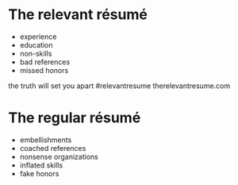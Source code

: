 # The relevant résumé

- experience
- education
- non-skills
- bad references
- missed honors

the truth will set you apart  #relevantresume therelevantresume.com

# The regular résumé

- embellishments
- coached references
- nonsense organizations
- inflated skills
- fake honors
